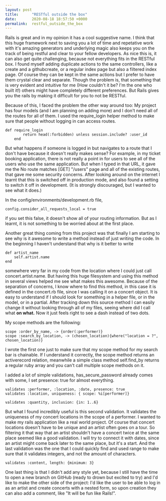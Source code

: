 ```yaml
---
layout: post
title:      "RESTful outside the box"
date:       2020-08-18 18:57:50 +0000
permalink:  restful_outside_the_box
---
```



Rails is great and in my opinion it has a cool suggestive name. I think that this huge framework next to saving you a lot of time and repetative work with it's amazing generators and underlying magic also keeps you on the track of being restful and clear to your fellow developers. As nice this is, it can also get quite challenging, because not everything fits in the RESTful box. I found myself adding duplicate actions to the same controllers, like a create and a githubcreate, or a regular index page but also a filtered index page. Of course they can be kept in the same actions but I prefer to have them crystal clear and separate. Though the problem is, that something that is very evident and intuitive for me (How couldn't it be? I'm the one who built it!) others might have completely different preferences. But Rails gives you the rails by making it difficult for you to not be RESTful.

Because of this, I faced the problem the other way around too: My project has four models (and I am planning on adding more) and I don't need all of the routes for all of them. I used the require_login helper method to make sure that people without logging in can access routes.

```
def require_login
        return head(:forbidden) unless session.include? :user_id
    end
```

But what happens if someone is logged in but navigates to a route that I don't have because it doesn't really makes sense? For example, in my ticket booking application, there is not really a point in for users to see all of the users who use the same application. But when I typed in that URL, it gave me the No route matches [GET] "/users" page and all of the existing routes, that gave me some security concerns. After looking around on the internet I learnt that this is switched off in production mode, and also found a setting to switch it off in development. (It is strongly discouraged, but I wanted to see what it does.) 

In the config/environments/development.rb file, 

```
config.consider_all_requests_local = true
```

if you set this false, it doesn't show all of your routing information. But as I learnt, it is not something to be worried about at the first place. 

Another great thing coming from this project was that finally I am starting to see why is it awesome to write a method instead of just writing the code. In the beginning I haven't understand that why is it better to write 

```
def artist_name 
    self.artist.name
end 

```
somewhere very far in my code from the location where I could just call concert.artist.name. But having this huge filesystem and using this method in several views helped me see what makes this awesome. Because of the separation of concerns, I know where to find this method, in this case it is defined in the concert.rb file, since I was calling it on a concert object. It is easy to understand if I should look for something in a helper file, or in the model, or in a partial. After tracking down this source method I can easily change it without looking through all of my files, seeing where did I call what **on what.** Now it just feels right to see a dash instead of two dots. 

My scope methods are the following: 

```
scope :order_by_name, -> {order(:performer)}
scope :search_by_location, -> (chosen_location){where("location = ?", chosen_location)}
```

I wrote the first one just to make sure that my scope method for my search bar is chainable. If I understand it correctly, the scope method returns an activerecord relation, meanwhile a simple class method self.find_by returns a regular ruby array and you can't call multiple scope methods on it. 

I added a lot of simple validations, has_secure_password already comes with some, I set presence: true for almost everything.

```
validates :performer, :location, :date, presence: true
validates :location, uniqueness: { scope: %i[performer]}

validates :quantity, inclusion: {in: 1..6}
```

But what I found incredibly useful is this second validation. It validates the uniqueness of my concert locations in the scope of a performer. I wanted to make my rails application like a real world project. Of course that concert locations doesn't have to be unique and an artist often goes on a tour. So filtering it that way that an artist shouldn't have a concert twice at the same place seemed like a good validation. I will try to connect it with dates, since an artist might come back later to the same place, but it's a start. And the last validation was the one that I could quickly find and used range to make sure that it validates integers, and not the amount of characters.

```
validates :content, length: {minimum: 3}
```

One last thing is that I didn't add any style yet, because I still have the time to open a new branch on GitHub (ready to drown but excited to try) and I'd like to make the other side of the project: I'd like the user to be able to log in as an artist and create concerts with a nested form, so upon creation they can also add a comment, like "It will be fun like Rails!".



